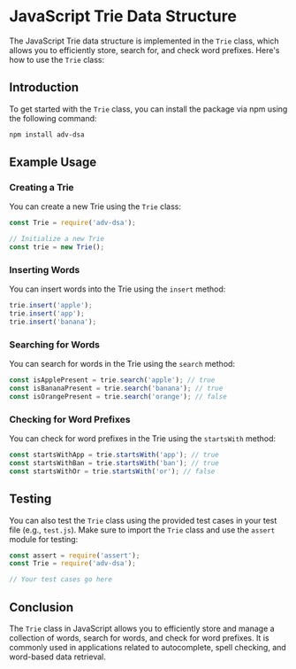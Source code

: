 # JavaScript Trie Data Structure

The JavaScript Trie data structure is implemented in the `Trie` class, which allows you to efficiently store, search for, and check word prefixes. Here's how to use the `Trie` class:

## Introduction

To get started with the `Trie` class, you can install the package via npm using the following command:

```bash
npm install adv-dsa
```

## Example Usage

### Creating a Trie
You can create a new Trie using the `Trie` class:

```javascript
const Trie = require('adv-dsa');

// Initialize a new Trie
const trie = new Trie();
```

### Inserting Words
You can insert words into the Trie using the `insert` method:

```javascript
trie.insert('apple');
trie.insert('app');
trie.insert('banana');
```

### Searching for Words
You can search for words in the Trie using the `search` method:

```javascript
const isApplePresent = trie.search('apple'); // true
const isBananaPresent = trie.search('banana'); // true
const isOrangePresent = trie.search('orange'); // false
```

### Checking for Word Prefixes
You can check for word prefixes in the Trie using the `startsWith` method:

```javascript
const startsWithApp = trie.startsWith('app'); // true
const startsWithBan = trie.startsWith('ban'); // true
const startsWithOr = trie.startsWith('or'); // false
```

## Testing

You can also test the `Trie` class using the provided test cases in your test file (e.g., `test.js`). Make sure to import the `Trie` class and use the `assert` module for testing:

```javascript
const assert = require('assert');
const Trie = require('adv-dsa');

// Your test cases go here
```

## Conclusion

The `Trie` class in JavaScript allows you to efficiently store and manage a collection of words, search for words, and check for word prefixes. It is commonly used in applications related to autocomplete, spell checking, and word-based data retrieval.
